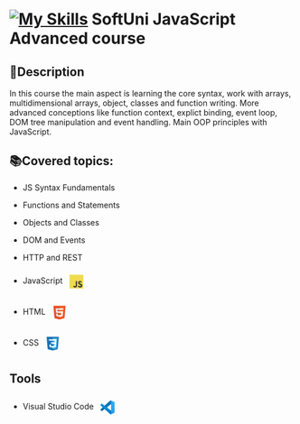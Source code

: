 # [![My Skills](https://skillicons.dev/icons?i=javascript)](https://skillicons.dev) SoftUni JavaScript Advanced course

## 🧾Description 
In this course the main aspect is learning the core syntax, work with arrays, multidimensional arrays, object, classes and function writing. More advanced conceptions like function context, explict binding, event loop, DOM tree manipulation and event handling. Main OOP principles with JavaScript.

## 📚Covered topics:
- JS Syntax Fundamentals
- Functions and Statements
- Objects and Classes
- DOM and Events
- HTTP and REST

- JavaScript <img align="center" style="margin:0.5rem" src="https://github.com/devicons/devicon/blob/master/icons/javascript/javascript-original.svg" width="25" height="25"/>
- HTML <img align="center" style="margin:0.5rem" src="https://github.com/devicons/devicon/blob/master/icons/html5/html5-original.svg" width="25" height="25"/>
- CSS <img align="center" style="margin:0.5rem" src="https://github.com/devicons/devicon/blob/master/icons/css3/css3-original.svg" width="25" height="25"/>

## Tools
- Visual Studio Code <img align="center" style="margin:0.5rem" src="https://github.com/devicons/devicon/blob/master/icons/vscode/vscode-original.svg" width="25" height="25"/>
